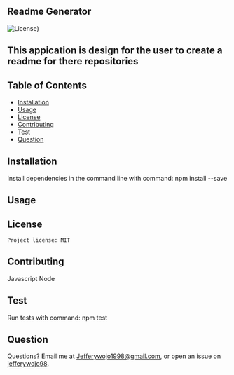 ## Readme Generator
  ![License](https://img.shields.io/badge/license-MIT-green.svg))
  
  ## This appication is design for the user to create a readme for there repositories
  
  ## Table of Contents
  * [Installation](#installation)
  * [Usage](Usage)
  * [License](#license)
  * [Contributing](#contributing)
  * [Test](#test)
  * [Question](#question)
 
  ## Installation
  Install dependencies in the command line with command: npm install --save
  ## Usage
  ## License
    Project license: MIT
  
  
  ## Contributing
  Javascript Node
 
  ## Test
  Run tests with command: npm test
  
  ## Question
  Questions? Email me at Jefferywojo1998@gmail.com, or open an issue on [jefferywojo98](https://github.com/jefferywojo98). 
  